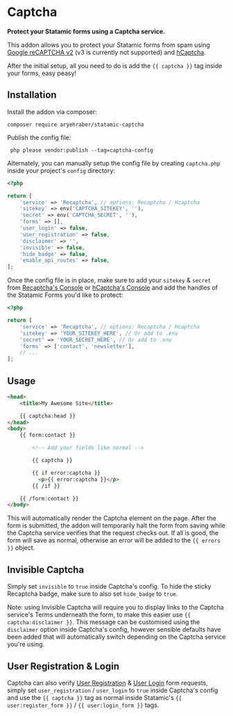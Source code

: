 # Captcha

**Protect your Statamic forms using a Captcha service.**

This addon allows you to protect your Statamic forms from spam using [Google reCAPTCHA v2](https://www.google.com/recaptcha/intro/index.html) (v3 is currently not supported) and [hCaptcha](https://hcaptcha.com/?r=eaeeea7cd23c).

After the initial setup, all you need to do is add the `{{ captcha }}` tag inside your forms, easy peasy!

## Installation

Install the addon via composer:

```
composer require aryehraber/statamic-captcha
```

Publish the config file:

```
 php please vendor:publish --tag=captcha-config
```

Alternately, you can manually setup the config file by creating `captcha.php` inside your project's `config` directory:

```php
<?php

return [
    'service' => 'Recaptcha', // options: Recaptcha / Hcaptcha
    'sitekey' => env('CAPTCHA_SITEKEY', ''),
    'secret' => env('CAPTCHA_SECRET', ''),
    'forms' => [],
    'user_login' => false,
    'user_registration' => false,
    'disclaimer' => '',
    'invisible' => false,
    'hide_badge' => false,
    'enable_api_routes' => false,
];
```

Once the config file is in place, make sure to add your `sitekey` & `secret` from [Recaptcha's Console](https://www.google.com/recaptcha/admin) or [hCaptcha's Console](https://dashboard.hcaptcha.com/sites) and add the handles of the Statamic Forms you'd like to protect:

```php
<?php

return [
    'service' => 'Recaptcha', // options: Recaptcha / Hcaptcha
    'sitekey' => 'YOUR_SITEKEY_HERE', // Or add to .env
    'secret' => 'YOUR_SECRET_HERE', // Or add to .env
    'forms' => ['contact', 'newsletter'],
    // ...
];
```

## Usage

```html
<head>
    <title>My Awesome Site</title>

    {{ captcha:head }}
</head>
<body>
    {{ form:contact }}

        <!-- Add your fields like normal -->

        {{ captcha }}

        {{ if error:captcha }}
          <p>{{ error:captcha }}</p>
        {{ /if }}

    {{ /form:contact }}
</body>
```

This will automatically render the Captcha element on the page. After the form is submitted, the addon will temporarily halt the form from saving while the Captcha service verifies that the request checks out. If all is good, the form will save as normal, otherwise an error will be added to the `{{ errors }}` object.

## Invisible Captcha

Simply set `invisible` to `true` inside Captcha's config. To hide the sticky Recaptcha badge, make sure to also set `hide_badge` to `true`.

Note: using Invisible Captcha will require you to display links to the Captcha service's Terms underneath the form, to make this easier use `{{ captcha:disclaimer }}`. This message can be customised using the `disclaimer` option inside Captcha's config, however sensible defaults have been added that will automatically switch depending on the Captcha service you're using.

## User Registration & Login

Captcha can also verify [User Registration](https://statamic.dev/tags/user-register_form) & [User Login](https://statamic.dev/tags/user-login_form) form requests, simply set `user_registration` / `user_login` to `true` inside Captcha's config and use the `{{ captcha }}` tag as normal inside Statamic's `{{ user:register_form }}` / `{{ user:login_form }}` tags.
